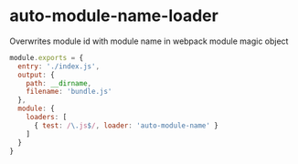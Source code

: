 # auto-module-name-loader
Overwrites module id with module name in webpack module magic object

```javascript
module.exports = {
  entry: './index.js',
  output: {
    path: __dirname,
    filename: 'bundle.js'
  },
  module: {
    loaders: [
      { test: /\.js$/, loader: 'auto-module-name' }
    ]
  }
}
```
